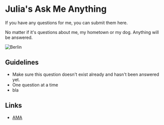 # Julia's Ask Me Anything

If you have any questions for me, you can submit them here.

No matter if it's questions about me, my hometown or my dog. Anything will be answered. 

![Berlin](https://images.unsplash.com/photo-1590158790590-9bc95b143eee?ixlib=rb-1.2.1&ixid=eyJhcHBfaWQiOjEyMDd9&auto=format&fit=crop&w=1502&q=80)

## Guidelines

- Make sure this question doesn't exist already and hasn't been answered yet.
- One question at a time
- bla

## Links

- [AMA](https://en.wikipedia.org/wiki/R/IAmA) 


